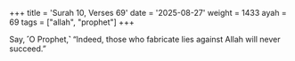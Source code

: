 +++
title = 'Surah 10, Verses 69'
date = '2025-08-27'
weight = 1433
ayah = 69
tags = ["allah", "prophet"]
+++

Say, ˹O Prophet,˺ “Indeed, those who fabricate lies against Allah will never succeed.”